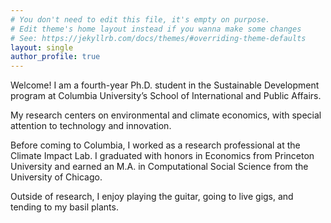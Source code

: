 ```yaml
---
# You don't need to edit this file, it's empty on purpose.
# Edit theme's home layout instead if you wanna make some changes
# See: https://jekyllrb.com/docs/themes/#overriding-theme-defaults
layout: single
author_profile: true
---
```


Welcome! I am a fourth-year Ph.D. student in the Sustainable Development program at Columbia University’s School of International and Public Affairs.

My research centers on environmental and climate economics, with special attention to technology and innovation.

Before coming to Columbia, I worked as a research professional at the Climate Impact Lab. I graduated with honors in Economics from Princeton University and earned an M.A. in Computational Social Science from the University of Chicago.

Outside of research, I enjoy playing the guitar, going to live gigs, and tending to my basil plants.